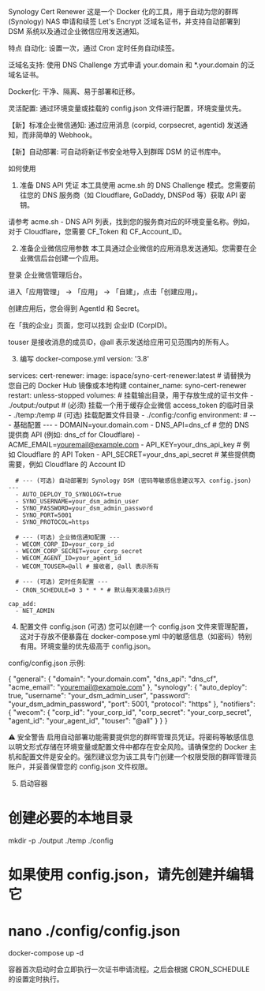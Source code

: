 Synology Cert Renewer
这是一个 Docker 化的工具，用于自动为您的群晖 (Synology) NAS 申请和续签 Let's Encrypt 泛域名证书，并支持自动部署到 DSM 系统以及通过企业微信应用发送通知。

特点
自动化: 设置一次，通过 Cron 定时任务自动续签。

泛域名支持: 使用 DNS Challenge 方式申请 your.domain 和 *.your.domain 的泛域名证书。

Docker化: 干净、隔离、易于部署和迁移。

灵活配置: 通过环境变量或挂载的 config.json 文件进行配置，环境变量优先。

【新】标准企业微信通知: 通过应用消息 (corpid, corpsecret, agentid) 发送通知，而非简单的 Webhook。

【新】自动部署: 可自动将新证书安全地导入到群晖 DSM 的证书库中。

如何使用
1. 准备 DNS API 凭证
本工具使用 acme.sh 的 DNS Challenge 模式。您需要前往您的 DNS 服务商（如 Cloudflare, GoDaddy, DNSPod 等）获取 API 密钥。

请参考 acme.sh - DNS API 列表，找到您的服务商对应的环境变量名称。例如，对于 Cloudflare，您需要 CF_Token 和 CF_Account_ID。

2. 准备企业微信应用参数
本工具通过企业微信的应用消息发送通知。您需要在企业微信后台创建一个应用。

登录 企业微信管理后台。

进入「应用管理」 -> 「应用」 -> 「自建」，点击「创建应用」。

创建应用后，您会得到 AgentId 和 Secret。

在「我的企业」页面，您可以找到 企业ID (CorpID)。

touser 是接收消息的成员ID，@all 表示发送给应用可见范围内的所有人。

3. 编写 docker-compose.yml
version: '3.8'

services:
  cert-renewer:
    image: ispace/syno-cert-renewer:latest # 请替换为您自己的 Docker Hub 镜像或本地构建
    container_name: syno-cert-renewer
    restart: unless-stopped
    volumes:
      # 挂载输出目录，用于存放生成的证书文件
      - ./output:/output 
      # (必须) 挂载一个用于缓存企业微信 access_token 的临时目录
      - ./temp:/temp
      # (可选) 挂载配置文件目录
      - ./config:/config
    environment:
      # --- 基础配置 ---
      - DOMAIN=your.domain.com
      - DNS_API=dns_cf             # 您的 DNS 提供商 API (例如: dns_cf for Cloudflare)
      - ACME_EMAIL=youremail@example.com
      - API_KEY=your_dns_api_key   # 例如 Cloudflare 的 API Token
      - API_SECRET=your_dns_api_secret # 某些提供商需要，例如 Cloudflare 的 Account ID

      # --- (可选) 自动部署到 Synology DSM (密码等敏感信息建议写入 config.json) ---
      - AUTO_DEPLOY_TO_SYNOLOGY=true
      - SYNO_USERNAME=your_dsm_admin_user
      - SYNO_PASSWORD=your_dsm_admin_password
      - SYNO_PORT=5001
      - SYNO_PROTOCOL=https

      # --- (可选) 企业微信通知配置 ---
      - WECOM_CORP_ID=your_corp_id
      - WECOM_CORP_SECRET=your_corp_secret
      - WECOM_AGENT_ID=your_agent_id
      - WECOM_TOUSER=@all # 接收者, @all 表示所有
      
      # --- (可选) 定时任务配置 ---
      - CRON_SCHEDULE=0 3 * * * # 默认每天凌晨3点执行

    cap_add:
      - NET_ADMIN

4. 配置文件 config.json (可选)
您可以创建一个 config.json 文件来管理配置，这对于存放不便暴露在 docker-compose.yml 中的敏感信息（如密码）特别有用。环境变量的优先级高于 config.json。

config/config.json 示例:

{
  "general": {
    "domain": "your.domain.com",
    "dns_api": "dns_cf",
    "acme_email": "youremail@example.com"
  },
  "synology": {
    "auto_deploy": true,
    "username": "your_dsm_admin_user",
    "password": "your_dsm_admin_password",
    "port": 5001,
    "protocol": "https"
  },
  "notifiers": {
    "wecom": {
      "corp_id": "your_corp_id",
      "corp_secret": "your_corp_secret",
      "agent_id": "your_agent_id",
      "touser": "@all"
    }
  }
}

⚠️ 安全警告
启用自动部署功能需要提供您的群晖管理员凭证。将密码等敏感信息以明文形式存储在环境变量或配置文件中都存在安全风险。请确保您的 Docker 主机和配置文件是安全的。强烈建议您为该工具专门创建一个权限受限的群晖管理员账户，并妥善保管您的 config.json 文件权限。

5. 启动容器
# 创建必要的本地目录
mkdir -p ./output ./temp ./config

# 如果使用 config.json，请先创建并编辑它
# nano ./config/config.json 

docker-compose up -d

容器首次启动时会立即执行一次证书申请流程。之后会根据 CRON_SCHEDULE 的设置定时执行。